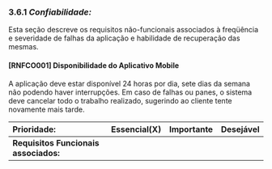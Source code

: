 ### 3.6.1 _**Confiabilidade:**_

Esta seção descreve os requisitos não-funcionais associados à freqüência e severidade de falhas da aplicação e habilidade de recuperação das mesmas.

#### \[RNFCO001\] Disponibilidade do Aplicativo Mobile

A aplicação deve estar disponível 24 horas por dia, sete dias da semana não podendo haver interrupções. Em caso de falhas ou panes, o sistema deve cancelar todo o trabalho realizado, sugerindo ao cliente tente novamente mais tarde.

| **Prioridade:** | Essencial\(X\) | Importante | Desejável |
| :--- | :--- | :--- | :--- |
| **Requisitos Funcionais associados:** |  |  |  |

### 



